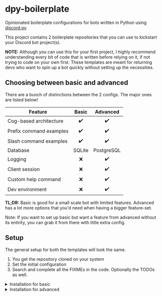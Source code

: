 # dpy-boilerplate

Opinionated boilerplate configurations for bots written in Python using [discord.py](https://github.com/Rapptz/discord.py).

This project contains 2 boilerplate repositories that you can use to kickstart your Discord bot project(s).

**NOTE:** Although you can use this for your first project, I highly recommend understanding every bit of code that is written before relying on it, if not trying to code on your own first. These templates are meant for returning devs who want to spin up a bot quickly without setting up the necessities.

## Choosing between basic and advanced

There are a bunch of distinctions between the 2 configs. The major ones are listed below!

| Feature                 | Basic              | Advanced           |
|-------------------------|:------------------:|:------------------:|
| Cog-based architecture  | :heavy_check_mark: | :heavy_check_mark: |
| Prefix command examples | :heavy_check_mark: | :heavy_check_mark: |
| Slash command examples  | :heavy_check_mark: | :heavy_check_mark: |
| Database                | SQLite             | PostgreSQL         |
| Logging                 | :x:                | :heavy_check_mark: |
| Client session          | :x:                | :heavy_check_mark: |
| Custom help command     | :x:                | :heavy_check_mark: |
| Dev environment         | :x:                | :heavy_check_mark: |

**TL;DR:** Basic is good for a small scale bot with limited features. Advanced has a lot more options that you'd need when having a bigger feature-set.

Note: If you want to set up basic but want a feature from advanced without its entirity, you can grab it from there with little extra config.

## Setup

The general setup for both the templates will look the same.

1. You get the repository cloned on your system
2. Set the initial configuration
3. Search and complete all the FIXMEs in the code. Optionally the TODOs as well.

<details>
<summary>Installation for basic</summary>

1. Clone the repository. Since we want to truncate the git history, let's get the latest zip. Replace `<new-repo-name>` with any name you like.
    ```sh
    curl -L https://git.sr.ht/~getpsyched/dpy-boilerplate-basic/archive/master.tar.gz | gunzip | tar xv
    mv dpy-boilerplate-basic-master <new-repo-name>
    cd <new-repo-name> && git init
    ```

2. Set the environment variables in the `.env`.

3. Done! Simply eliminate the FIXMEs and TODOs and you're setup with a nice little bot repo.
</details>

<details>
<summary>Installation for advanced</summary>

1. Clone the repository. Since we want to truncate the git history, let's get the latest zip. Replace `<new-repo-name>` with any name you like.
    ```sh
    curl -L https://git.sr.ht/~getpsyched/dpy-boilerplate-advanced/archive/master.tar.gz | gunzip | tar xv
    mv dpy-boilerplate-basic-master <new-repo-name>
    cd <new-repo-name> && git init
    ```

2. Set the environment variables in the `.env`.

3. TODO
</details>
